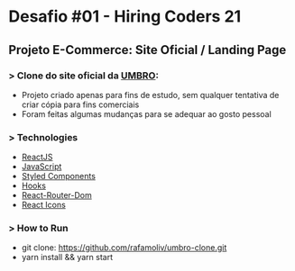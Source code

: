 # Desafio #01 - Hiring Coders 21

## Projeto E-Commerce: Site Oficial / Landing Page

### > Clone do site oficial da [UMBRO](https://www.umbro.com.br/?gclid=Cj0KCQjw0K-HBhDDARIsAFJ6UGiDz2JQ82K29BvvbIZs5QGeK2G8TExnpwqKk9klfy44-RhloTbSwZwaAqw2EALw_wcB):

- Projeto criado apenas para fins de estudo, sem qualquer tentativa de criar cópia para fins comerciais
- Foram feitas algumas mudanças para se adequar ao gosto pessoal

### > Technologies

- [ReactJS](https://pt-br.reactjs.org/)
- [JavaScript](https://developer.mozilla.org/pt-BR/docs/Web/JavaScript)
- [Styled Components](https://styled-components.com/)
- [Hooks](https://pt-br.reactjs.org/docs/hooks-intro.html)
- [React-Router-Dom](https://reactrouter.com/web/guides/quick-start)
- [React Icons](https://react-icons.github.io/react-icons/)

### > How to Run

- git clone: https://github.com/rafamoliv/umbro-clone.git
- yarn install && yarn start
